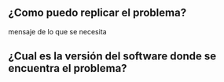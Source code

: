 ## ¿Como puedo replicar el problema?
mensaje de lo que se necesita
## ¿Cual es la versión del software donde se encuentra el problema?

